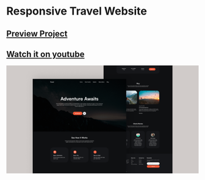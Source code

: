 # Responsive Travel Website
## [Preview Project](https://luissitoe.github.io/responsive-travel-website/)
## [Watch it on youtube](https://youtu.be/9IfAYsRRWjE)

![preview img](/preview.png)
